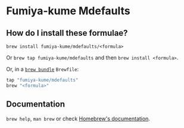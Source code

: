 # Fumiya-kume Mdefaults

## How do I install these formulae?

`brew install fumiya-kume/mdefaults/<formula>`

Or `brew tap fumiya-kume/mdefaults` and then `brew install <formula>`.

Or, in a [`brew bundle`](https://github.com/Homebrew/homebrew-bundle) `Brewfile`:

```ruby
tap "fumiya-kume/mdefaults"
brew "<formula>"
```

## Documentation

`brew help`, `man brew` or check [Homebrew's documentation](https://docs.brew.sh).
